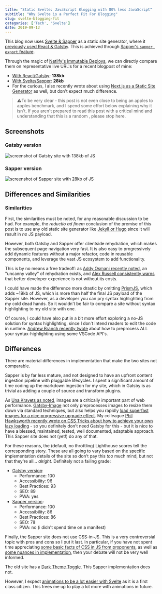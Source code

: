 ```yaml
---
title: "Static Svelte: JavaScript Blogging with 80% less JavaScript"
subtitle: "Why Svelte is a Perfect Fit For Blogging"
slug: svelte-blogging-fit
categories: ['Tech', 'Svelte']
date: 2019-09-13
---
```


This blog now uses [Svelte & Sapper](https://sapper.svelte.dev/) as a static site generator, where it [previously used React & Gatsby](https://5d7699e172ae430007210374--scout-videos-51664.netlify.com/writing/moving-to-novela). This is achieved through [Sapper's `sapper export` feature](https://sapper.svelte.dev/docs#sapper_export).

Through the magic of [Netlify's Immutable Deploys](https://www.netlify.com/blog/2018/10/05/netlify-and-the-functional-immutable-reactive-deploy/?utm_source=blog&utm_medium=swyxdotio&utm_campaign=devex), we can directly compare them on representative live URL's for a recent blogpost of mine:

- [With React/Gatsby](https://5d7699e172ae430007210374--scout-videos-51664.netlify.com/writing/netlify-redirects-i18n): **138kb**
- [With Svelte/Sapper](https://5d7c1b1930bb95017fea05f7--scout-videos-51664.netlify.com/writing/netlify-redirects-i18n/): **28kb**
- For the curious, I also recently wrote about using [Next.js as a Static Site Generator](https://scotch.io/@sw-yx/using-nextjs-as-a-static-site-generator-for-netlify) as well, but don't expect much difference.

> ⚠️To be very clear - this post is not even close to being an apples to apples benchmark, and I spend some effort below explaining why it isn't. If you aren't prepared to read this post with a critical mind and understanding that this is a random , please stop here.

## Screenshots

### Gatsby version

![screenshot of Gatsby site with 138kb of JS](./assets/sveltegatsby.png)

### Sapper version

![screenshot of Sapper site with 28kb of JS](./assets/sveltesvelte.png)

## Differences and Similarities

### Similarities

First, the similarities must be noted, for any reasonable discussion to be had. For example, the *reductio ad finem* conclusion of the premise of this post is to use any old static site generator like [Jekyll or Hugo](https://www.staticgen.com/) since it will result in *no* JS payload.

However, both Gatsby and Sapper offer clientside rehydration, which makes the subsequent page navigation very fast. It is also easy to progressively add dynamic features without a major refactor, code in reusable components, and leverage the vast JS ecosystem to add functionality. 

This is by no means a free tradeoff: as [Addy Osmani recently noted](https://addyosmani.com/blog/rehydration/), an "uncanny valley" of rehydration exists, and [Alex Russell consistently warns](https://infrequently.org/2018/09/the-developer-experience-bait-and-switch/) that better developer experience is not without its costs.

I could have made the difference more drastic by omitting [PrismJS](https://prismjs.com/), which adds ~19kb of JS, which is more than half the final JS payload of the Sapper site. However, as a developer you can pry syntax highlighting from my cold dead hands. So it wouldn't be fair to compare a site without syntax highlighting to my old site with one.

Of course, I could have also put in a bit more effort exploring a no-JS solution for syntax highlighting, since I don't intend readers to edit the code in runtime. [Andrew Branch recently twote](https://mobile.twitter.com/atcb/status/1158480783666888704) about how to preprocess ALL your syntax-highlighting using some VSCode API's.

## Differences

There are material differences in implementation that make the two sites not comparable.

Sapper is by far less mature, and not designed to have an upfront content ingestion pipeline with pluggable lifecycles. I spent a significant amount of time coding up the markdown ingestion for my site, which in Gatsby is as trivial as adding a couple of source and transform plugins.

As [Una Kravets as noted](https://mobile.twitter.com/Una/status/687690138550288384), images are a critically important part of web performance. [Gatsby-Image](https://www.gatsbyjs.org/packages/gatsby-image/) not only preprocesses images to resize them down via standard techniques, but also helps you rapidly [load superfast images for a nice progressive upgrade effect]((https://using-gatsby-image.gatsbyjs.org/)). My colleague [Phil Hawksworth recently wrote on CSS Tricks about how to achieve your own lazy loading](https://css-tricks.com/tips-for-rolling-your-own-lazy-loading/) - so you definitely don't need Gatsby for this - but it is nice to have a blessed, maintained, tested, well documented, adaptable approach. This Sapper site does not (yet!) do any of that.

For these reasons, the (default, no throttling) Lighthouse scores tell the corresponding story. These are all going to vary based on the specific implementation details of the site so don't pay this *too* much mind, but not that they're all... *alright*. Definitely not a failing grade:

- [Gatsby version](https://5d7699e172ae430007210374--scout-videos-51664.netlify.com/writing/netlify-redirects-i18n):
  - Performance: 100
  - Accessibility: 96
  - Best Practices: 93
  - SEO: 89
  - PWA: yes
- [Sapper version](https://5d7c1b1930bb95017fea05f7--scout-videos-51664.netlify.com/writing/netlify-redirects-i18n/): 
  - Performance: 100
  - Accessibility: 86
  - Best Practices: 86
  - SEO: 78
  - PWA: no (i didn't spend time on a manifest)


Finally, the Sapper site does not use CSS-in-JS. This is a very controversial topic with pros and cons so I put it last. In particular, if you have not spent time appreciating [some basic facts of CSS in JS from proponents](https://mxstbr.com/thoughts/css-in-js/), as well as [some nuances in implementation](https://github.com/styled-components/styled-components/issues/2377), then your debate will not be very well informed.

The old site has a [Dark Theme Toggle](https://github.com/sw-yx/gatsby-theme-dev-blog/blob/master/packages/gatsby-theme-dev-blog/src/components/Header/ThemeToggler.js). This Sapper implementation does not.

However, I expect [animations to be a lot easier with Svelte](https://svelte.dev/tutorial/animate) as it is a first class citizen. This frees me up to play a lot more with animations in future.